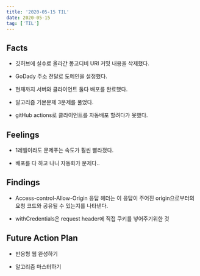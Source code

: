 ```yaml
---
title: '2020-05-15 TIL'
date: 2020-05-15
tag: ['TIL']
---
```


## Facts

- 깃허브에 실수로 올라간 몽고디비 URI 커밋 내용을 삭제했다.

- GoDady 주소 전달로 도메인을 설정했다.

- 현재까지 서버와 클라이언트 둘다 배포를 완료했다.

- 알고리즘 기본문제 3문제를 풀었다.

- gitHub actions로 클라이언트를 자동배포 할려다가 못했다.

## Feelings

- 1레벨이라도 문제푸는 속도가 훨씬 빨라졌다.

- 배포를 다 하고 나니 자동화가 문제다..

## Findings

- Access-control-Allow-Origin 응답 헤더는 이 응답이 주어진 origin으로부터의 요청 코드와 공유될 수 있는지를 나타낸다.

- withCredentials은 request header에 직접 쿠키를 넣어주기위한 것

## Future Action Plan

- 반응형 웹 완성하기

- 알고리즘 마스터하기
